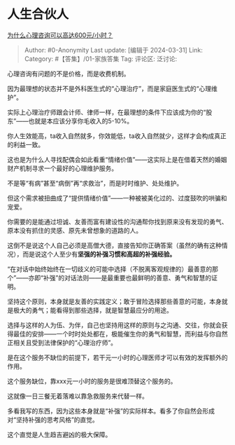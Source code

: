 # 人生合伙人
[为什么心理咨询可以高达600元/小时？](https://www.zhihu.com/question/492318587/answer/3449347748)

> Author: #0-Anonymity
> Last update: [编辑于 2024-03-31]
> Link:
> Category: #【答集】/01-家族答集 
> Tag: 
> 评论区:
> 泛讨论:

心理咨询有问题的不是价格，而是收费机制。

因为最理想的状态并不是外科医生式的“心理治疗”，而是家庭医生式的“心理维护”。

实际上心理治疗师跟会计师、律师一样，在最理想的条件下应该成为你的“股东”——也就是本应该分享你毛收入的5-10%。

你人生效能高，ta收入自然就多，你效能低，ta收入自然就少，这样才会构成真正的利益一致。

这也是为什么人寻找配偶会如此看重“情绪价值”——这实际上是在借着天然的婚姻财产机制寻求一个最好的心理维护服务。

不是等“有病”甚至“病倒”再“求救治”，而是时时维护、处处维护。

但这个需求被扭曲成了“提供情绪价值”——一种被被美化过的、过度鼓吹的哄骗和宠爱。

你需要的是能通过坦诚、友善而富有建设性的沟通帮你找到原来没有发现的勇气、原本没有抓住的灵感、原先未曾想象的道路的人。

这倒不是说这个人自己必须是高僧大德，直接告知你正确答案（虽然的确有这种情况），而是说这个人至少有**坚强的补强习惯和高超的补强经验。**

“在对话中始终始终在一切歧义的可能中选择（不脱离客观规律的）最善意的那个”——亦即“补强”的对话法则——是最重要也最鲜明的善意、勇气和智慧的证明。

坚持这个原则，本身就是友善的实践定义；敢于冒险选择那些善意的可能，本身就是极大的勇气；能看得到那些选择，就是智慧最应分的用途。

选择与这样的人为伍、为伴，自己也坚持用这样的原则与之沟通、交往，你就会获得最佳的安排——一个时时处处都在，极能催生你的勇气和智慧，而利益与你自然正相关且受到法律保护的“心理治疗师”。

是在这个服务不缺位的前提下，若干元一小时的心理医师才可以有效的发挥额外的作用。

这个服务缺位，靠xxx元一小时的服务是很难顶替这个服务的。

这就像一日三餐无着落难以靠急救服务来代替一样。

多看我写的东西，因为这些本身就是“补强”的实际样本。看多了你自然会形成对“坚持补强的思考风格”的直觉。

这个直觉是人生趋吉避凶的极大保障。